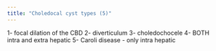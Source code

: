 ```yaml
---
title: "Choledocal cyst types (5)"
---
```

1- focal dilation of the CBD
2- diverticulum
3- choledochocele
4- BOTH intra and extra hepatic 
5- Caroli disease - only intra hepatic

